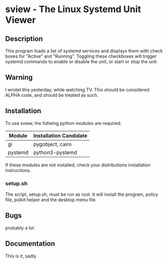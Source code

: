 # sview - The Linux Systemd Unit Viewer

## Description
This program loads a list of systemd services and displays them with check boxes for "Active" and "Running". Toggling these checkboxes will trigger systemd commands to enable or disable the unit, or start or stop the unit 

## Warning
I wrotet this yesterday, while watching TV. This should be considered ALPHA code, and should be treated as such. 

## Installation
To use sview, the follwing python modules are required: 

|Module   |Installation Candidate|
|---------|----------------------|
|    gi   | pygobject, cairo     |
| pystemd | python3-pystemd      |


If these modules are not installed, check your distributions installation instructions.

### setup.sh
The script, setup.sh, must be run as root. It will install the program, policy file, polkit helper and the desktop menu file. 

## Bugs 
probably a lot. 

## Documentation
This is it, sadly.
